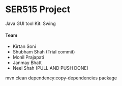 # SER515 Project

Java GUI tool Kit: Swing    

#### Team
- Kirtan Soni
- Shubham Shah (Trial commit)
- Monil Prajapati
- Janmay Bhatt
- Neel Shah (PULL AND PUSH DONE)



mvn clean dependency:copy-dependencies package